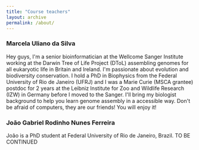 ```yaml
---
title: "Course teachers"
layout: archive
permalink: /about/
---
```


### Marcela Uliano da Silva  

Hey guys, I'm a senior bioinformatician at the Wellcome Sanger Institute working at the Darwin Tree of Life Project (DToL) assembling genomes for all eukaryotic life in Britain and Ireland. I'm passionate about evolution and biodiversity conservation. I hold a PhD in Biophysics from the Federal University of Rio de Janeiro (UFRJ) and I was a Marie Curie (MSCA grantee) postdoc for 2 years at the Leibniz Institute for Zoo and Wildlife Research (IZW) in Germany before I moved to the Sanger. I'll bring my biologist background to help you learn genome assembly in a accessible way. Don't be afraid of computers, they are our friends! You will enjoy it! 



### João Gabriel Rodinho Nunes Ferreira

João is a PhD student at Federal University of Rio de Janeiro, Brazil. TO BE CONTINUED
